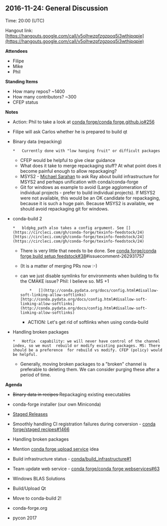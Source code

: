 ## 2016-11-24: General Discussion

Time: 20:00 (UTC)

Hangout link: [](https://hangouts.google.com/call/v5olhwzpfzgzpoq5i3wthjpqpie)[https://hangouts.google.com/call/v5olhwzpfzgzpoq5i3wthjpqpie](https://hangouts.google.com/call/v5olhwzpfzgzpoq5i3wthjpqpie)

**Attendees**

*   Filipe
*   Mike
*   Phil

**Standing Items**

*   How many repos? ~1400
*   How many contributors? ~300
*   CFEP status

**Notes**

*   Action: Phil to take a look at [conda forge/conda forge.github.io#256](https://github.com/conda-forge/conda-forge.github.io/pull/256)
*   Filipe will ask Carlos whether he is prepared to build qt 
*   Binary data (repacking)

        *   Currently done with "low hanging fruit" or difficult packages
    *   CFEP would be helpful to give clear guidance
    *   What does it take to merge repackaging stuff?  At what point does it become painful enough to allow repackaging?  
    *   MSYS2 - [Michael Sarahan](https://conda-forge.hackpad.com/ep/profile/yHQTJXZ4gyS) to ask Ray about build infrastructure for MSYS2 and perhaps unification with conda/conda-forge
    *   Git  for windows as example to avoid (Large agglomeration of individual  projects - prefer to build individual projects).  If MSYS2 were not  available, this would be an OK candidate for repackaging, because it is  such a huge pain.  Because MSYS2 is available, we should avoid  repackaging git for windows.

*   conda-build 2

        *   bldpkg_path also takes a config argument. See [](https://circleci.com/gh/conda-forge/texinfo-feedstock/24)[https://circleci.com/gh/conda-forge/texinfo-feedstock/24](https://circleci.com/gh/conda-forge/texinfo-feedstock/24)

    *   There is very little that needs to be done. See [conda forge/conda forge build setup feedstock#38](https://github.com/conda-forge/conda-forge-build-setup-feedstock/issues/38)#issuecomment-262931757
    *   (It is a matter of merging PRs now :-) 

    *   can we just disable symlinks for environments when building to fix the CMAKE issue? Phil: I believe so. MS +1

                *   [](http://conda.pydata.org/docs/config.html#disallow-soft-linking-allow-softlinks)[http://conda.pydata.org/docs/config.html#disallow-soft-linking-allow-softlinks](http://conda.pydata.org/docs/config.html#disallow-soft-linking-allow-softlinks)

        *   ACTION: Let's get rid of softlinks when using conda-build

*   Handling broken packages

        *   Hotfix  capability: we will never have control of the channel index, so we must  rebuild or modify existing packages. MS: There should be a preference  for rebuild vs modify. CFEP (policy) would be helpful.
    *   Generally,  moving broken packages to a "broken" channel is preferable to deleting  them. We can consider purging these after a period of time.

**Agenda**

*   <s>Binary data in recipes </s>Repackaging existing executables
*   conda-forge installer (our own Miniconda)

*   [Staged Releases](https://conda-forge.hackpad.com/DZNKZdgiMbF)
*   Smoothly handling CI registration failures during conversion - [conda forge/staged recipes#1466](https://github.com/conda-forge/staged-recipes/pull/1466)
*   Handling broken packages

*   Mention [conda forge upload service](https://conda-forge.hackpad.com/N5evEX7bZAf) idea
*   Build infrastructure status - [conda/build_infrastructure#1](https://github.com/conda/build_infrastructure/issues/1)
*   Team update web service - [conda forge/conda forge webservices#63](https://github.com/conda-forge/conda-forge-webservices/issues/63)
*   Windows BLAS Solutions

*   Build/Upload Qt
*   Move to conda-build 2!
*   conda-forge.org

*   pycon 2017